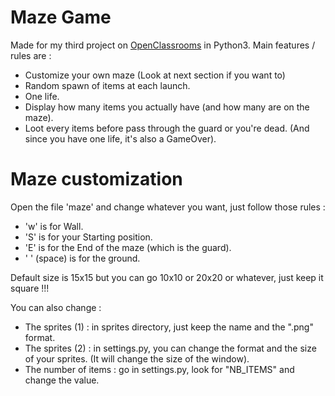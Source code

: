 # Maze Game
Made for my third project on [OpenClassrooms](https://openclassrooms.com/) in Python3.
Main features / rules are :
- Customize your own maze (Look at next section if you want to)
- Random spawn of items at each launch.
- One life.
- Display how many items you actually have (and how many are on the maze).
- Loot every items before pass through the guard or you're dead. (And since you have one life, it's also a GameOver).

# Maze customization
Open the file 'maze' and change whatever you want, just follow those rules :
- 'w' is for Wall.
- 'S' is for your Starting position.
- 'E' is for the End of the maze (which is the guard).
- ' ' (space) is for the ground.

Default size is 15x15 but you can go 10x10 or 20x20 or whatever, just keep it square !!!

You can also change :
- The sprites (1) : in sprites directory, just keep the name and the ".png" format.
- The sprites (2) : in settings.py, you can change the format and the size of your sprites. (It will change the size of the window).
- The number of items : go in settings.py, look for "NB_ITEMS" and change the value.
